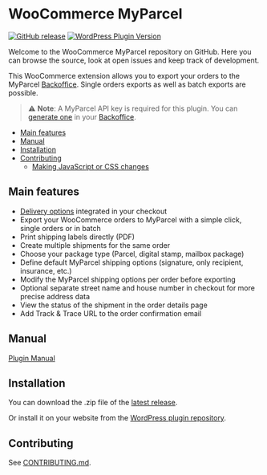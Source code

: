 # WooCommerce MyParcel

[![GitHub release](https://img.shields.io/github/v/release/myparcelnl/woocommerce?logo=github)](https://github.com/myparcelnl/woocommerce/releases/latest)
[![WordPress Plugin Version](https://img.shields.io/wordpress/plugin/v/woocommerce-myparcel?logo=wordpress)](https://wordpress.org/plugins/woocommerce-myparcel/)

Welcome to the WooCommerce MyParcel repository on GitHub. Here you can browse
the source, look at open issues and keep
track of development.

This WooCommerce extension allows you to export your orders to the
MyParcel [Backoffice]. Single orders exports as well
as batch exports are possible.

> :warning: **Note**: A MyParcel API key is required for this plugin. You
> can [generate one] in your [Backoffice].

* [Main features](#main-features)
* [Manual](#manual)
* [Installation](#installation)
* [Contributing](#contributing)
    * [Making JavaScript or CSS changes](#making-javascript-or-css-changes)

## Main features

* [Delivery options] integrated in your checkout
* Export your WooCommerce orders to MyParcel with a simple click, single orders
  or in batch
* Print shipping labels directly (PDF)
* Create multiple shipments for the same order
* Choose your package type (Parcel, digital stamp, mailbox package)
* Define default MyParcel shipping options (signature, only recipient,
  insurance, etc.)
* Modify the MyParcel shipping options per order before exporting
* Optional separate street name and house number in checkout for more precise
  address data
* View the status of the shipment in the order details page
* Add Track & Trace URL to the order confirmation email

## Manual

[Plugin Manual]

## Installation

You can download the .zip file of the [latest release].

Or install it on your website from the [WordPress plugin repository].

## Contributing

See [CONTRIBUTING.md](./CONTRIBUTING.md).

[Backoffice]: https://backoffice.myparcel.nl/
[Delivery options]: https://github.com/myparcelnl/delivery-options
[Node 16]: https://nodejs.org/en/
[Plugin manual]: https://developer.myparcel.nl/nl/documentatie/10.woocommerce.html
[WordPress plugin repository]: https://wordpress.org/plugins/woocommerce-myparcel/
[Yarn]: https://classic.yarnpkg.com/en/docs/install
[generate one]: https://myparcelnl.github.io/woocommerce/#2_A
[latest release]: https://github.com/myparcelnl/woocommerce/releases/latest

